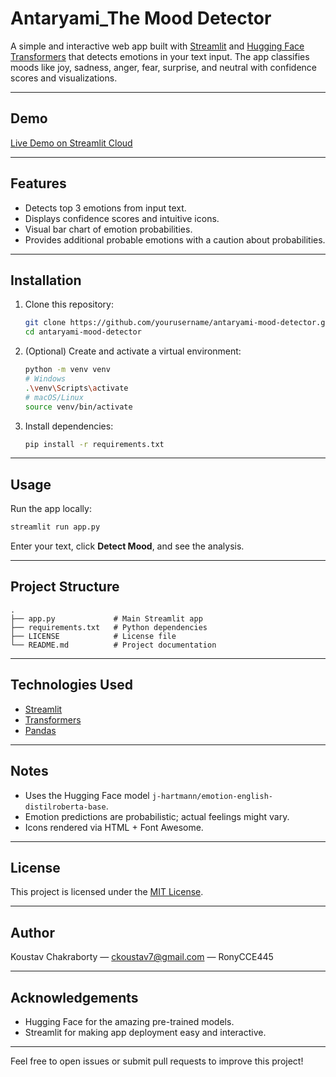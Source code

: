 
# Antaryami_The Mood Detector

A simple and interactive web app built with [Streamlit](https://streamlit.io/) and [Hugging Face Transformers](https://huggingface.co/transformers/) that detects emotions in your text input. The app classifies moods like joy, sadness, anger, fear, surprise, and neutral with confidence scores and visualizations.

---

## Demo

[Live Demo on Streamlit Cloud](https://your-streamlit-app-url)

---

## Features

- Detects top 3 emotions from input text.
- Displays confidence scores and intuitive icons.
- Visual bar chart of emotion probabilities.
- Provides additional probable emotions with a caution about probabilities.

---

## Installation

1. Clone this repository:

   ```bash
   git clone https://github.com/yourusername/antaryami-mood-detector.git
   cd antaryami-mood-detector
   ```

2. (Optional) Create and activate a virtual environment:

   ```bash
   python -m venv venv
   # Windows
   .\venv\Scripts\activate
   # macOS/Linux
   source venv/bin/activate
   ```

3. Install dependencies:

   ```bash
   pip install -r requirements.txt
   ```

---

## Usage

Run the app locally:

```bash
streamlit run app.py
```

Enter your text, click **Detect Mood**, and see the analysis.

---

## Project Structure

```
.
├── app.py             # Main Streamlit app
├── requirements.txt   # Python dependencies
├── LICENSE            # License file
└── README.md          # Project documentation
```

---

## Technologies Used

- [Streamlit](https://streamlit.io/)
- [Transformers](https://huggingface.co/transformers/)
- [Pandas](https://pandas.pydata.org/)

---

## Notes

- Uses the Hugging Face model `j-hartmann/emotion-english-distilroberta-base`.
- Emotion predictions are probabilistic; actual feelings might vary.
- Icons rendered via HTML + Font Awesome.

---

## License

This project is licensed under the [MIT License](LICENSE).

---

## Author

Koustav Chakraborty — ckoustav7@gmail.com — RonyCCE445

---

## Acknowledgements

- Hugging Face for the amazing pre-trained models.
- Streamlit for making app deployment easy and interactive.

---

Feel free to open issues or submit pull requests to improve this project!
